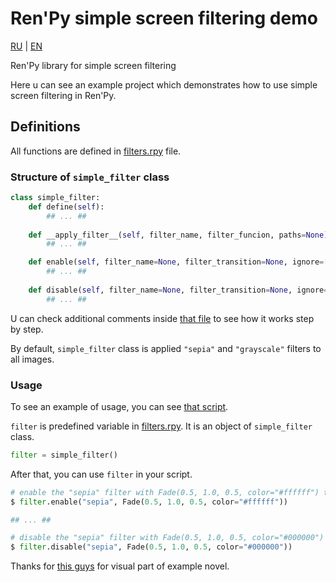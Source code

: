 # Ren'Py simple screen filtering demo

[RU](./README_RU.md) | [EN](./README.md)

Ren'Py library for simple screen filtering 

Here u can see an example project which demonstrates how to use simple screen filtering in Ren'Py.

## Definitions
All functions are defined in [filters.rpy](./game/filters.rpy) file.

### Structure of `simple_filter` **class**

```py
class simple_filter:
    def define(self):
        ## ... ##
    
    def __apply_filter__(self, filter_name, filter_funcion, paths=None):
        ## ... ##

    def enable(self, filter_name=None, filter_transition=None, ignore=[]):
        ## ... ##
    
    def disable(self, filter_name=None, filter_transition=None, ignore=[]):
        ## ... ##
```

U can check additional comments inside [that file](./game/filters.rpy) to see how it works step by step.

By default, `simple_filter` class is applied `"sepia"` and `"grayscale"` filters to all images.

### Usage
To see an example of usage, you can see [that script](./game/script.rpy).

`filter` is predefined variable in [filters.rpy](./game/filters.rpy). It is an object of `simple_filter` class.

```py
filter = simple_filter()
```

After that, you can use `filter` in your script.

```py
# enable the "sepia" filter with Fade(0.5, 1.0, 0.5, color="#ffffff") transition
$ filter.enable("sepia", Fade(0.5, 1.0, 0.5, color="#ffffff"))

## ... ##

# disable the "sepia" filter with Fade(0.5, 1.0, 0.5, color="#000000") transition
$ filter.disable("sepia", Fade(0.5, 1.0, 0.5, color="#000000"))
```

Thanks for [this guys](./Credits) for visual part of example novel.